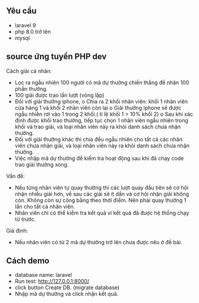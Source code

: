 ## Yêu cầu
- laravel 9
- php 8.0 trở lên
- mysql

## source ứng tuyển PHP dev

Cách giải cá nhân:
-	Lọc ra ngẫu nhiên 100 người có mã dự thưởng chiến thắng để nhận 100 phần thưởng.
-	100 giải được trao lần lượt (vòng lặp)
-	Đối với giải thưởng iphone,
    o	Chia ra 2 khối nhân viên: khối 1 nhân viên cửa hàng 1 và khối 2 nhân viên còn lại 
    o	Giải thưởng iphone sẽ được ngẫu nhiên rơi vào 1 trong 2 khối.( tỉ lệ khối 1 > 10% khối 2)
    o	Sau khi xác định được khối trao thưởng, tiếp tục chọn 1 nhân viên ngẫu nhiên trong khối và trao giải, và loại nhân viên  này ra khỏi danh sách chưa nhận thưởng.
-	Đối với giải thưởng khác thì chia đều ngẫu nhiên cho tất cả các nhân viên chưa nhận giải, và loại nhân viên  này ra khỏi danh sách chưa nhận thưởng.
-	Việc nhập mã dự thưởng để kiểm tra hoạt động sau khi đã chạy code trao giải thưởng xong.


Vấn đề:
-	Nếu từng nhân viên tự quay thưởng thì các lượt quay đầu tiên sẽ cơ hội nhận nhiều giải hơn, về sau các giải sẽ ít dần và cơ hội nhận giải không còn. Không còn sự công bằng theo thời điểm. Nên phải quay thưởng 1 lần cho tất cả nhân viên.
-	Nhân viên chỉ có thể kiểm tra kết quả vì kết quả đã được hệ thống chạy từ trước.


Giả định:
-	Nếu nhân viên có từ 2 mã dự thưởng trở lên chưa được nêu ở đề bài.

## Cách demo
- database name: laravel
- Run test: http://127.0.0.1:8000/
- click button Create DB. (migrate database)
- Nhập mã dự thưởng và click nhận kết quả.
